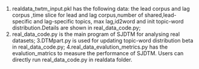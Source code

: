 1. realdata_twtm_input.pkl has the following data: the lead corpus and lag corpus ,time slice for lead and lag corpus,number of shared,lead-specific and lag-specific topics, max lag,id2word and init topic-word distribution.Details are shown in real_data_code.py;
2. real_data_code.py is the main program of SJDTM for analysing real datasets;
3.DTMpart.py is used for updating topic-word distribution beta in real_data_code.py;
4.real_data_evalution_metrics.py  has the evalution_matrics to measure the performance of SJDTM.
Users can directly run real_data_code.py in realdata folder.
